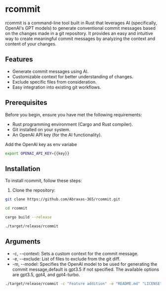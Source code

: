 # rcommit

rcommit is a command-line tool built in Rust that leverages AI (specifically, OpenAI's GPT models) to generate conventional commit messages based on the changes made in a git repository. It provides an easy and intuitive way to create meaningful commit messages by analyzing the context and content of your changes.

## Features

- Generate commit messages using AI.
- Customizable context for better understanding of changes.
- Exclude specific files from consideration.
- Easy integration into existing git workflows.

## Prerequisites

Before you begin, ensure you have met the following requirements:

- Rust programming environment (Cargo and Rust compiler).
- Git installed on your system.
- An OpenAI API key (for the AI functionality).

Add the OpenAI key as env variabe

```bash
export OPENAI_API_KEY={{key}}
```

## Installation

To install rcommit, follow these steps:

1. Clone the repository:

```bash
git clone https://github.com/Abraxas-365/rcommit.git

cd rcommit

cargo build --release

./target/release/rcommit
```

## Arguments

- -c, --context: Sets a custom context for the commit message.
- -e, --exclude: List of files to exclude from the git diff.
- -m, --model: Specifies the OpenAI model to be used for generating the commit message,default is gpt3.5 if not specified. The available options are gpt3.5, gpt4, and gpt4-turbo.

```bash
./target/release/rcommit -c "Feature addition" -e "README.md" "LICENSE" -m "gpt4"
```
